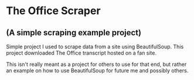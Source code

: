 # The Office Scraper
## (A simple scraping example project)

Simple project I used to scrape data from a site using BeautifulSoup.  This project downloaded The Office transcript hosted on a fan site.

This isn't really meant as a project for others to use for that end, but rather an example on how to use BeautifulSoup for future me and possibly others.


